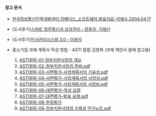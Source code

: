 #### 참고 문서

- [한국정보통신인력개발센터.임베디드_소프트웨어.발표자료-이재수.2004.04.17](한국정보통신인력개발센터.임베디드_소프트웨어.발표자료.2004.04.17.pdf)

- (도서후기)[스마트 업무혁신과 성과관리 - 장동익, 가재산](스마트%20업무혁신과%20성과관리-장동익%20가재산.pdf) 

- (도서후기)[인사관리시스템 3.0 - 이용석](인사관리시스템%203.0-이용석.pdf)

- 중소기업 과제 계획서 작성 방법 - ASTI 칼럼 김창화 (과제 제안서 쓸때 참고용)
  1. [ASTI컬럼-01-정부지원사업의 개요](ASTI컬럼-01-정부지원사업의%20개요.pdf)
  2. [ASTI컬럼-02-정부지원사업의 준비.pdf](ASTI컬럼-02-정부지원사업의%20준비.pdf)
  3. [ASTI컬럼-03-서면평가-사업계획서의 기술성.pdf](ASTI컬럼-03-서면평가-사업계획서의%20기술성.pdf)
  4. [ASTI컬럼-04-서면평가-사업계획서의 사업성.pdf](ASTI컬럼-04-서면평가-사업계획서의%20사업성%20.pdf)
  5. [ASTI컬럼-05-서면평가-사업계획서의 사업비.pdf](ASTI컬럼-05-서면평가-사업계획서의%20사업비.pdf)
  6. [ASTI컬럼-06-대면평가–작성 요령](ASTI컬럼-06-대면평가–작성%20요령.pdf)
  7. [ASTI컬럼-07-대면평가–발표 요령.pdf](ASTI컬럼-07-대면평가–발표%20요령.pdf)
  8. [ASTI컬럼-08-현장평가](ASTI컬럼-08-현장평가.pdf)
  9. [ASTI컬럼-09-정부지원사업의 수행과 연구노트.pdf](ASTI컬럼-09-정부지원사업의%20수행과%20연구노트.pdf)
